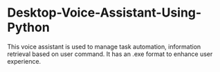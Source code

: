 # Desktop-Voice-Assistant-Using-Python
This voice assistant is used to manage task automation, information retrieval based on user command. It has an .exe format to enhance user experience.
